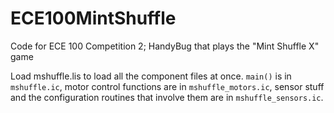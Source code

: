 # ECE100MintShuffle
Code for ECE 100 Competition 2; HandyBug that plays the "Mint Shuffle X" game

Load mshuffle.lis to load all the component files at once.  `main()` is in `mshuffle.ic`, motor control functions are in `mshuffle_motors.ic`, sensor stuff and the configuration routines that involve them are in `mshuffle_sensors.ic`.
